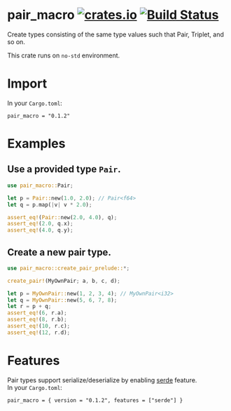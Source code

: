 
# pair_macro [![crates.io](https://img.shields.io/crates/v/pair_macro.svg)](https://crates.io/crates/pair_macro) [![Build Status](https://travis-ci.org/Amelia10007/pair_macro.svg?branch=master)](https://travis-ci.org/Amelia10007/pair_macro)
Create types consisting of the same type values such that Pair, Triplet, and so on.

This crate runs on `no-std` environment.

# Import
In your `Cargo.toml`:
```
pair_macro = "0.1.2"
```

# Examples
## Use a provided type `Pair`.
```rust
use pair_macro::Pair;

let p = Pair::new(1.0, 2.0); // Pair<f64>
let q = p.map(|v| v * 2.0);

assert_eq!(Pair::new(2.0, 4.0), q);
assert_eq!(2.0, q.x);
assert_eq!(4.0, q.y);
```

## Create a new pair type.
```rust
use pair_macro::create_pair_prelude::*;

create_pair!(MyOwnPair; a, b, c, d);

let p = MyOwnPair::new(1, 2, 3, 4); // MyOwnPair<i32>
let q = MyOwnPair::new(5, 6, 7, 8);
let r = p + q;
assert_eq!(6, r.a);
assert_eq!(8, r.b);
assert_eq!(10, r.c);
assert_eq!(12, r.d);
```

# Features
Pair types support serialize/deserialize by enabling [serde](https://crates.io/crates/serde) feature.  
In your `Cargo.toml`:
```
pair_macro = { version = "0.1.2", features = ["serde"] }
```
